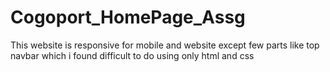 # Cogoport_HomePage_Assg
This website is responsive for mobile and website except few parts like top navbar which i found difficult to do using only html and css
